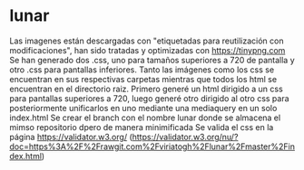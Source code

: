 # lunar
Las imagenes están descargadas con "etiquetadas para reutilización con modificaciones", han sido tratadas y optimizadas con https://tinypng.com 
Se han generado dos .css, uno para tamaños superiores a 720 de pantalla y otro .css para pantallas inferiores.
Tanto las imágenes como los css se encuentran en sus respectivas carpetas mientras que todos los html se encuentran en el directorio raiz.
Primero generé un html dirigido a un css para pantallas superiores a 720, luego generé otro dirigido al otro css para posteriormente unificarlos en uno mediante una mediaquery en un solo index.html 
Se crear el branch con el nombre lunar donde se almacena el mimso repositorio dpero de manera minimificada
Se valida el css en la página https://validator.w3.org/  (https://validator.w3.org/nu/?doc=https%3A%2F%2Frawgit.com%2Fviriatogh%2Flunar%2Fmaster%2Findex.html)
